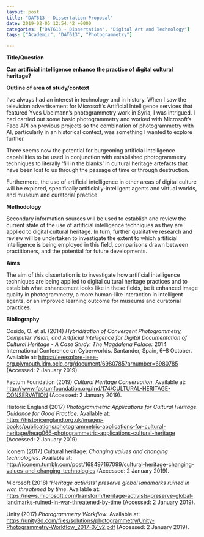 ```yaml
---
layout: post
title: "DAT613 - Dissertation Proposal"
date: 2019-02-05 12:54:42 +0000
categories: ["DAT613 - Dissertation", "Digital Art and Technology"]
tags: ["Academic", "DAT613", "Photogrammetry"]

---
```

**Title/Question**

**Can artificial intelligence enhance the practice of digital cultural heritage?**

**Outline of area of study/context**

I’ve always had an interest in technology and in history. When I saw the television advertisement for Microsoft’s Artificial Intelligence services that featured Yves Ubelmann’s photogrammetry work in Syria, I was intrigued. I had carried out some basic photogrammetry and worked with Microsoft’s Face API on previous projects so the combination of photogrammetry with AI, particularly in an historical context, was something I wanted to explore further.

There seems now the potential for burgeoning artificial intelligence capabilities to be used in conjunction with established photogrammetry techniques to literally ‘fill in the blanks’ in cultural heritage artefacts that have been lost to us through the passage of time or through destruction.

Furthermore, the use of artificial intelligence in other areas of digital culture will be explored, specifically artificially-intelligent agents and virtual worlds,  and museum and curatorial practice.

**Methodology**

Secondary information sources will be used to establish and review the current state of the use of artificial intelligence techniques as they are applied to digital cultural heritage. In turn, further qualitative research and review will be undertaken to investigate the extent to which artificial intelligence is being employed in this field, comparisons drawn between practitioners, and the potential for future developments.

**Aims**

The aim of this dissertation is to investigate how artificial intelligence techniques are being applied to digital cultural heritage practices and to establish what enhancement looks like in these fields, be it enhanced image quality in photogrammetry, a more human-like interaction in intelligent agents, or an improved learning outcome for museums and curatorial practices.

**Bibliography**

Cosido, O. et al. (2014) *Hybridization of Convergent Photogrammetry, Computer Vision, and Artificial Intelligence for Digital Documentation of Cultural Heritage - A Case Study: The Magdalena Palace:* 2014 International Conference on Cyberworlds. Santander, Spain, 6–8 October. Available at: <a href="https://ieeexplore-ieee-org.plymouth.idm.oclc.org/document/6980785?arnumber=6980785">https://ieeexplore-ieee-org.plymouth.idm.oclc.org/document/6980785?arnumber=6980785</a> (Accessed: 2 January 2019).

Factum Foundation (2019) *Cultural Heritage Conservation*. Available at: <a href="http://www.factumfoundation.org/ind/174/CULTURAL-HERITAGE-CONSERVATION">http://www.factumfoundation.org/ind/174/CULTURAL-HERITAGE-CONSERVATION</a> (Accessed: 2 January 2019).

Historic England (2017) *Photogrammetric Applications for Cultural Heritage. Guidance for Good Practice.* Available at: <a href="https://historicengland.org.uk/images-books/publications/photogrammetric-applications-for-cultural-heritage/heag066-photogrammetric-applications-cultural-heritage">https://historicengland.org.uk/images-books/publications/photogrammetric-applications-for-cultural-heritage/heag066-photogrammetric-applications-cultural-heritage</a> (Accessed: 2 January 2019).

Iconem (2017) Cultural heritage: *Changing values and changing technologies*. Available at: <a href="http://iconem.tumblr.com/post/168497167099/cultural-heritage-changing-values-and-changing-technologies">http://iconem.tumblr.com/post/168497167099/cultural-heritage-changing-values-and-changing-technologies</a> (Accessed: 2 January 2019).

Microsoft (2018) *‘Heritage activists’ preserve global landmarks ruined in war, threatened by time*. Available at: <a href="https://news.microsoft.com/transform/heritage-activists-preserve-global-landmarks-ruined-in-war-threatened-by-time">https://news.microsoft.com/transform/heritage-activists-preserve-global-landmarks-ruined-in-war-threatened-by-time</a> (Accessed: 2 January 2019).

Unity (2017) *Photogrammetry Workflow*. Available at: <a href="https://unity3d.com/files/solutions/photogrammetry/Unity-Photogrammetry-Workflow_2017-07_v2.pdf">https://unity3d.com/files/solutions/photogrammetry/Unity-Photogrammetry-Workflow_2017-07_v2.pdf</a> (Accessed: 2 January 2019).